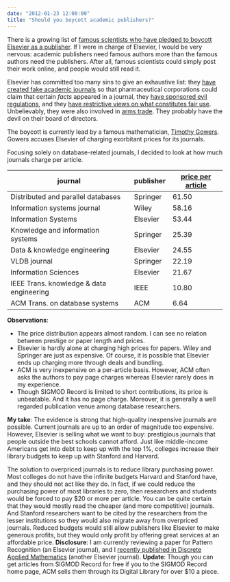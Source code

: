 ```yaml
---
date: "2012-01-23 12:00:00"
title: "Should you boycott academic publishers?"
---
```




There is a growing list of [famous scientists who have pledged to boycott Elsevier as a publisher](http://thecostofknowledge.com/). If I were in charge of Elsevier, I would be very nervous: academic publishers need famous authors more than the famous authors need the publishers. After all, famous scientists could simply post their work online, and people would still read it.

Elsevier has committed too many sins to give an exhaustive list: they [have created fake academic journals](http://www.the-scientist.com/?articles.view/articleNo/27383/title/Elsevier-published-6-fake-journals/) so that pharmaceutical corporations could claim that certain _facts_ appeared in a journal, they [have sponsored evil regulations](http://cstheory.blogoverflow.com/2012/01/boycott-elsevier-for-supporting-sopa/), and they [have restrictive views on what constitutes fair use](http://blogs.ch.cam.ac.uk/pmr/2011/11/27/textmining-my-years-negotiating-with-elsevier/). Unbelievably, they were also involved in [arms trade](http://www.idiolect.org.uk/elsevier/). They probably have the devil on their board of directors.

The boycott is currently lead by a famous mathematician, [Timothy Gowers](https://gowers.wordpress.com/2012/01/21/elsevier-my-part-in-its-downfall/). Gowers accuses Elsevier of charging exorbitant prices for its journals.

Focusing solely on database-related journals, I decided to look at how much journals charge per article.

journal                  |publisher                |[price per article](http://www.journalprices.com/) |
-------------------------|-------------------------|-------------------------|
Distributed and parallel databases |Springer                 |61.50                    |
Information systems journal |Wiley                    |58.16                    |
Information Systems      |Elsevier                 |53.44                    |
Knowledge and information systems |Springer                 |25.39                    |
Data &amp; knowledge engineering |Elsevier                 |24.55                    |
VLDB journal             |Springer                 |22.19                    |
Information Sciences     |Elsevier                 |21.67                    |
IEEE Trans. knowledge &amp; data engineering |IEEE                     |10.80                    |
ACM Trans. on database systems |ACM                      |6.64                     |SIGMOD Record            |ACM                      |0.00                     |


__Observations__:
- The price distribution appears almost random. I can see no relation between prestige or paper length and prices.
- Elsevier is hardly alone at charging high prices for papers. Wiley and Springer are just as expensive. Of course, it is possible that Elsevier ends up charging more through deals and bundling.
- ACM is very inexpensive on a per-article basis. However, ACM often asks the authors to pay page charges whereas Elsevier rarely does in my experience.
- Though SIGMOD Record is limited to short contributions, its price is unbeatable. And it has no page charge. Moreover, it is generally a well regarded publication venue among database researchers.

__My take__: The evidence is strong that high-quality inexpensive journals are possible. Current journals are up to an order of magnitude too expensive. However, Elsevier is selling what we want to buy: prestigious journals that people outside the best schools cannot afford. Just like middle-income Americans get into debt to keep up with the top 1%, colleges increase their library budgets to keep up with Stanford and Harvard.

The solution to overpriced journals is to reduce library purchasing power. Most colleges do not have the infinite budgets Harvard and Stanford have, and they should not act like they do. In fact, if we could reduce the purchasing power of most libraries to zero, then researchers and students would be forced to pay $20 or more per article. You can be quite certain that they would mostly read the cheaper (and more competitive) journals. And Stanford researchers want to be cited by the researchers from the lesser institutions so they would also migrate away from overpriced journals. Reduced budgets would still allow publishers like Elsevier to make generous profits, but they would only profit by offering great services at an affordable price.
__Disclosure__: I am currently reviewing a paper for Pattern Recognition (an Elsevier journal), and I [recently published in Discrete Applied Mathematics](http://arxiv.org/abs/1008.1715) (another Elsevier journal).
__Update__: Though you can get articles from SIGMOD Record for free if you to the SIGMOD Record home page, ACM sells them through its Digital Library for over $10 a piece.

